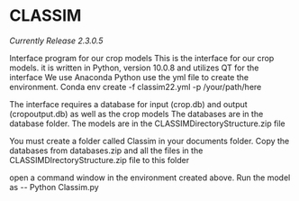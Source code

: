# CLASSIM
*Currently Release 2.3.0.5*

Interface program for our crop models
This is the interface for our crop models. it is written in Python, version 10.0.8 and utilizes QT for the interface
We use Anaconda Python
use the yml file to create the environment. 
Conda env create -f classim22.yml -p /your/path/here

The interface requires a database for input (crop.db) and output (cropoutput.db) as well as the crop models
The databases are in the database folder. The models are in the CLASSIMDirectoryStructure.zip file

You must create a folder called Classim in your documents folder. Copy the databases from databases.zip and 
all the files in the CLASSIMDIrectoryStructure.zip file to this folder

open a command window in the environment created above. Run the model as --  Python Classim.py

